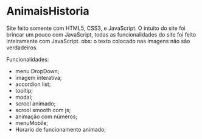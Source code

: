 # AnimaisHistoria
Site feito somente com HTML5, CSS3, e JavaScript.
O intuito do site foi brincar um pouco com JavaScript, todas as funcionalidades do site foi feito inteiramente com JavaScript.
obs: o texto colocado nas imagens não são verdadeiros.

Funcionalidades:

- menu DropDown;
- imagem interativa;
- accordion list;
- tooltip;
- modal;
- scrool animado;
- scrool smooth com js;
- animação com números;
- menuMobile;
- Horario de funcionamento animado;

